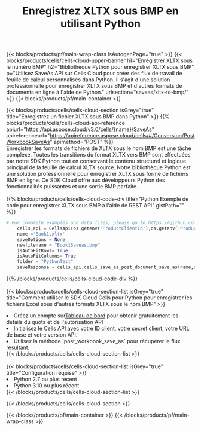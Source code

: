 ﻿---
title:  Enregistrez XLTX sous BMP en utilisant Python
description:  Utilisation du SDK Cloud Aspose.Cells pour Python pour enregistrer le fichier au format XLTX au format BMP.
---
{{< blocks/products/pf/main-wrap-class isAutogenPage="true" >}}
{{< blocks/products/cells/cells-cloud-upper-banner h1="Enregistrer XLTX sous le numéro BMP" h2="Bibliothèque Python pour enregistrer XLTX sous BMP" p="Utilisez SaveAs API sur Cells Cloud pour créer des flux de travail de feuille de calcul personnalisés dans Python. Il s\'agit d\'une solution professionnelle pour enregistrer XLTX sous BMP et d\'autres formats de documents en ligne à l\'aide de Python." urlsection="saveas/xltx-to-bmp/" >}}
{{< blocks/products/pf/main-container >}}

{{< blocks/products/cells/cells-cloud-section isGrey="true" title="Enregistrez un fichier XLTX sous BMP dans Python" >}}
{{% blocks/products/cells/cells-cloud-api-reference apiurl="https://api.aspose.cloud/v3.0/cells/{name}/SaveAs" apireferenceurl="https://apireference.aspose.cloud/cells/#/Conversion/PostWorkbookSaveAs" apimethod="POST" %}}
<br/>
Enregistrer les formats de fichiers de XLTX sous le nom BMP est une tâche complexe. Toutes les transitions du format XLTX vers BMP sont effectuées par notre SDK Python tout en conservant le contenu structurel et logique principal de la feuille de calcul XLTX source. Notre bibliothèque Python est une solution professionnelle pour enregistrer XLTX sous forme de fichiers BMP en ligne. Ce SDK Cloud offre aux développeurs Python des fonctionnalités puissantes et une sortie BMP parfaite.
<br/>
<br/>
{{% blocks/products/cells/cells-cloud-code-div title="Python Exemple de code pour enregistrer XLTX sous BMP à l\'aide de REST API" gistPath="" %}}
  
```python
# For complete examples and data files, please go to https://github.com/aspose-cells-cloud/aspose-cells-cloud-python/
    cells_api = CellsApi(os.getenv('ProductClientId'),os.getenv('ProductClientSecret'))
    name ='Book1.xltx'    
    saveOptions = None
    newfilename = "Book1Saveas.bmp"
    isAutoFitRows= True
    isAutoFitColumns= True
    folder = "PythonTest"
    saveResponse = cells_api.cells_save_as_post_document_save_as(name,save_options=saveOptions, newfilename=(folder +'/' + newfilename),folder=folder)
```
  
{{% /blocks/products/cells/cells-cloud-code-div %}}
<br/>
<br/>
{{< blocks/products/cells/cells-cloud-section-list isGrey="true" title="Comment utiliser le SDK Cloud Cells pour Python pour enregistrer les fichiers Excel sous d\'autres formats XLTX sous le nom BMP" >}}
<li> Créez un compte sur<a href="https://dashboard.aspose.cloud/">Tableau de bord</a> pour obtenir gratuitement les détails du quota et de l'autorisation API</li>
<li>Initialisez le Cells API avec votre ID client, votre secret client, votre URL de base et votre version API.</li>
<li>Utilisez la méthode `post_workbook_save_as` pour récupérer le flux résultant.</li>
{{< /blocks/products/cells/cells-cloud-section-list >}}
<br/>
<br/>
{{< blocks/products/cells/cells-cloud-section-list isGrey="true" title="Configuration requise" >}}
<li>Python 2.7 ou plus récent</li>
<li>Python 3.10 ou plus récent</li>
{{< /blocks/products/cells/cells-cloud-section-list >}}

{{< /blocks/products/cells/cells-cloud-section >}}

{{< /blocks/products/pf/main-container >}}
{{< /blocks/products/pf/main-wrap-class >}}

